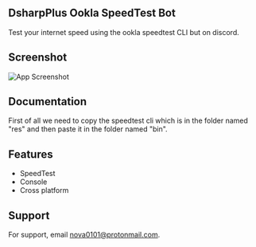 ## DsharpPlus Ookla SpeedTest Bot
Test your internet speed using the ookla speedtest CLI but on discord.

## Screenshot

![App Screenshot](https://cdn.discordapp.com/attachments/948669455620255815/1015650070865121450/Screenshot_2022-09-03_105009.png)


## Documentation

First of all we need to copy the speedtest cli which is in the folder named "res" and then paste it in the folder named "bin".


## Features

- SpeedTest
- Console
- Cross platform

## Support

For support, email nova0101@protonmail.com.
